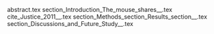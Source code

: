 abstract.tex
section_Introduction_The_mouse_shares__.tex
cite_Justice_2011__.tex
section_Methods_section_Results_section__.tex
section_Discussions_and_Future_Study__.tex
